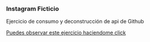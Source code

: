### Instagram Ficticio
Ejercicio de consumo y deconstrucción de api de Github

[Puedes observar este ejercicio haciendome click](https://rodstazzi.github.io/consumientoGithubApi/)
